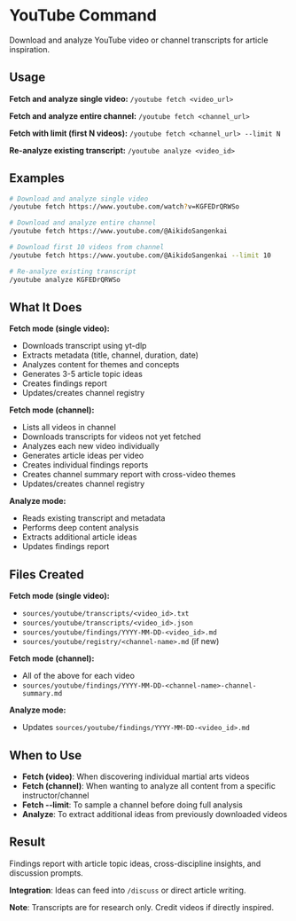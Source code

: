 # YouTube Command

Download and analyze YouTube video or channel transcripts for article inspiration.

## Usage

**Fetch and analyze single video:**
`/youtube fetch <video_url>`

**Fetch and analyze entire channel:**
`/youtube fetch <channel_url>`

**Fetch with limit (first N videos):**
`/youtube fetch <channel_url> --limit N`

**Re-analyze existing transcript:**
`/youtube analyze <video_id>`

## Examples

```bash
# Download and analyze single video
/youtube fetch https://www.youtube.com/watch?v=KGFEDrQRWSo

# Download and analyze entire channel
/youtube fetch https://www.youtube.com/@AikidoSangenkai

# Download first 10 videos from channel
/youtube fetch https://www.youtube.com/@AikidoSangenkai --limit 10

# Re-analyze existing transcript
/youtube analyze KGFEDrQRWSo
```

## What It Does

**Fetch mode (single video):**
- Downloads transcript using yt-dlp
- Extracts metadata (title, channel, duration, date)
- Analyzes content for themes and concepts
- Generates 3-5 article topic ideas
- Creates findings report
- Updates/creates channel registry

**Fetch mode (channel):**
- Lists all videos in channel
- Downloads transcripts for videos not yet fetched
- Analyzes each new video individually
- Generates article ideas per video
- Creates individual findings reports
- Creates channel summary report with cross-video themes
- Updates/creates channel registry

**Analyze mode:**
- Reads existing transcript and metadata
- Performs deep content analysis
- Extracts additional article ideas
- Updates findings report

## Files Created

**Fetch mode (single video):**
- `sources/youtube/transcripts/<video_id>.txt`
- `sources/youtube/transcripts/<video_id>.json`
- `sources/youtube/findings/YYYY-MM-DD-<video_id>.md`
- `sources/youtube/registry/<channel-name>.md` (if new)

**Fetch mode (channel):**
- All of the above for each video
- `sources/youtube/findings/YYYY-MM-DD-<channel-name>-channel-summary.md`

**Analyze mode:**
- Updates `sources/youtube/findings/YYYY-MM-DD-<video_id>.md`

## When to Use

- **Fetch (video)**: When discovering individual martial arts videos
- **Fetch (channel)**: When wanting to analyze all content from a specific instructor/channel
- **Fetch --limit**: To sample a channel before doing full analysis
- **Analyze**: To extract additional ideas from previously downloaded videos

## Result

Findings report with article topic ideas, cross-discipline insights, and discussion prompts.

**Integration**: Ideas can feed into `/discuss` or direct article writing.

**Note**: Transcripts are for research only. Credit videos if directly inspired.
